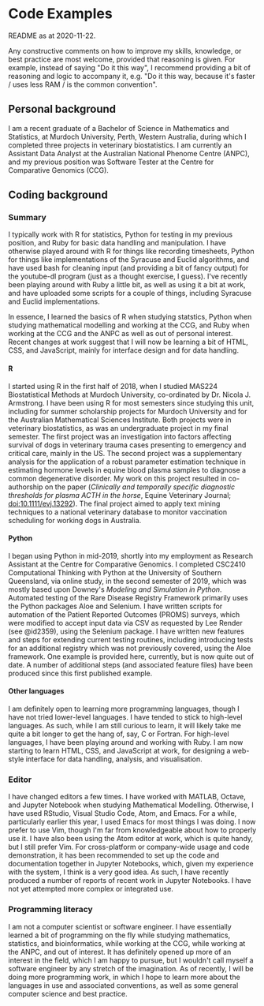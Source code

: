 # Code Examples

README as at 2020-11-22.

Any constructive comments on how to improve my skills, knowledge, or best
practice are most welcome, provided that reasoning is given.  For example,
instead of saying "Do it this way", I recommend providing a bit of reasoning and
logic to accompany it, e.g. "Do it this way, because it's faster / uses less RAM
/ is the common convention".

## Personal background

I am a recent graduate of a Bachelor of Science in Mathematics and Statistics,
at Murdoch University, Perth, Western Australia, during which I completed three
projects in veterinary biostatistics.  I am currently an Assistant Data Analyst
at the Australian National Phenome Centre (ANPC), and my previous position was
Software Tester at the Centre for Comparative Genomics (CCG).

## Coding background

### Summary

I typically work with R for statistics, Python for testing in my previous
position, and Ruby for basic data handling and manipulation.  I have otherwise
played around with R for things like recording timesheets, Python for things
like implementations of the Syracuse and Euclid algorithms, and have used bash
for cleaning input (and providing a bit of fancy output) for the youtube-dl
program (just as a thought exercise, I guess).  I've recently been playing
around with Ruby a little bit, as well as using it a bit at work, and have
uploaded some scripts for a couple of things, including Syracuse and Euclid
implementations.

In essence, I learned the basics of R when studying statstics, Python when
studying mathematical modelling and working at the CCG, and Ruby when working at
the CCG and the ANPC as well as out of personal interest.  Recent changes at
work suggest that I will now be learning a bit of HTML, CSS, and JavaScript,
mainly for interface design and for data handling.

#### R

I started using R in the first half of 2018, when I studied MAS224
Biostatistical Methods at Murdoch University, co-ordinated by Dr. Nicola J.
Armstrong.  I have been using R for most semesters since studying this unit,
including for summer scholarship projects for Murdoch University and for the
Australian Mathematical Sciences Institute.  Both projects were in veterinary
biostatistics, as was an undergraduate project in my final semester.  The first
project was an investigation into factors affecting survival of dogs in
veterinary trauma cases presenting to emergency and critical care, mainly in the
US.  The second project was a supplementary analysis for the application of a
robust parameter estimation technique in estimating hormone levels in equine
blood plasma samples to diagnose a common degenerative disorder.  My work on
this project resulted in co-authorship on the paper (*Clinically and temporally
specific diagnostic thresholds for plasma ACTH in the horse*, Equine Veterinary
Journal; [doi:10.1111/evj.13292](https://doi.org/10.1111/evj.13292)).  The final
project aimed to apply text mining techniques to a national veterinary database
to monitor vaccination scheduling for working dogs in Australia.

#### Python

I began using Python in mid-2019, shortly into my employment as Research
Assistant at the Centre for Comparative Genomics.  I completed CSC2410
Computational Thinking with Python at the University of Southern Queensland, via
online study, in the second semester of 2019, which was mostly based upon
Downey's *Modeling and Simulation in Python*.  Automated testing of the Rare
Disease Registry Framework primarily uses the Python packages Aloe and Selenium.
I have written scripts for automation of the Patient Reported Outcomes (PROMS)
surveys, which were modified to accept input data via CSV as requested by Lee
Render (see @id2359), using the Selenium package.  I have written new features
and steps for extending current testing routines, including introducing tests
for an additional registry which was not previously covered, using the Aloe
framework.  One example is provided here, currently, but is now quite out of
date.  A number of additional steps (and associated feature files) have been
produced since this first published example.

#### Other languages

I am definitely open to learning more programming languages, though I have not
tried lower-level languages.  I have tended to stick to high-level languages.
As such, while I am still curious to learn, it will likely take me quite a bit
longer to get the hang of, say, C or Fortran.  For high-level languages, I have
been playing around and working with Ruby.  I am now starting to learn HTML,
CSS, and JavaScript at work, for designing a web-style interface for data
handling, analysis, and visualisation.

### Editor

I have changed editors a few times.  I have worked with MATLAB, Octave, and
Jupyter Notebook when studying Mathematical Modelling.  Otherwise, I have used
RStudio, Visual Studio Code, Atom, and Emacs.  For a while, particularly earlier
this year, I used Emacs for most things I was doing.  I now prefer to use Vim,
though I'm far from knowledgeable about how to properly use it.  I have also
been using the Atom editor at work, which is quite handy, but I still prefer
Vim.  For cross-platform or company-wide usage and code demonstration, it has
been recommended to set up the code and documentation together in Jupyter
Notebooks, which, given my experience with the system, I think is a very good
idea.  As such, I have recently produced a number of reports of recent work in
Jupyter Notebooks.  I have not yet attempted more complex or integrated use.

### Programming literacy

I am not a computer scientist or software engineer.  I have essentially learned
a bit of programming on the fly while studying mathematics, statistics, and
bioinformatics, while working at the CCG, while working at the ANPC, and out of
interest.  It has definitely opened up more of an interest in the field, which I
am happy to pursue, but I wouldn't call myself a software engineer by any
stretch of the imagination.  As of recently, I will be doing more programming
work, in which I hope to learn more about the languages in use and associated
conventions, as well as some general computer science and best practice.
